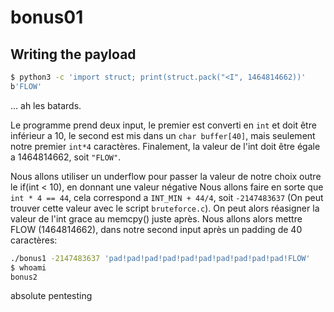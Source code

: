 # bonus01

## Writing the payload

```bash
$ python3 -c 'import struct; print(struct.pack("<I", 1464814662))'
b'FLOW'
```

... ah les batards.

Le programme prend deux input, le premier est converti en `int` et doit être inférieur a 10, le second est mis dans un `char buffer[40]`, mais seulement notre premier `int*4` caractères.
Finalement, la valeur de l'int doit être égale a 1464814662, soit `"FLOW"`.

Nous allons utiliser un underflow pour passer la valeur de notre choix outre le if(int < 10), en donnant une valeur négative
Nous allons faire en sorte que `int * 4 == 44`, cela correspond a `INT_MIN + 44/4`, soit `-2147483637` (On peut trouver cette valeur avec le script `bruteforce.c`).
On peut alors réasigner la valeur de l'int grace au memcpy() juste après.
Nous allons alors mettre FLOW (1464814662), dans notre second input après un padding de 40 caractères:
```bash
./bonus1 -2147483637 'pad!pad!pad!pad!pad!pad!pad!pad!pad!pad!FLOW'
$ whoami
bonus2
```

absolute pentesting
